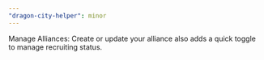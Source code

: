 ```yaml
---
"dragon-city-helper": minor
---
```


Manage Alliances: Create or update your alliance also adds a quick toggle to manage recruiting status.
